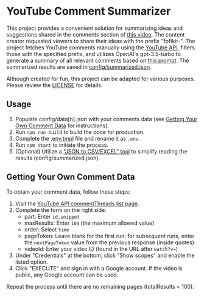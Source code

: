 # YouTube Comment Summarizer

This project provides a convenient solution for summarizing ideas and suggestions shared in the comments section of [this video](https://www.youtube.com/watch?v=OqnAWFqYVqk). The content creator requested viewers to share their ideas with the prefix "fpfikir-". The project fetches YouTube comments manually using the [YouTube API](https://developers.google.com/youtube/v3/docs/commentThreads/list), filters those with the specified prefix, and utilizes OpenAI's gpt-3.5-turbo to generate a summary of all relevant comments based on [this prompt](config/prompt.txt). The summarized results are saved in [config/summarized.json](config/summarized.json).

Although created for fun, this project can be adapted for various purposes. Please review the [LICENSE](LICENSE) for details.

## Usage

1. Populate config/data\[n\].json with your comments data (see [Getting Your Own Comment Data](#getting_own_data) for instructions).
2. Run `npm run build` to build the code for production.
3. Complete the [.env.tmpl](.env.tmpl) file and rename it as ``.env``.
4. Run `npm start` to initiate the process.
5. (Optional) Utilize a ["JSON to CSV/EXCEL" tool](https://www.google.com/search?hl=en&q=json%20to%20csv) to simplify reading the results (config/summarized.json).

<a name="getting_own_data"></a>

## Getting Your Own Comment Data

To obtain your comment data, follow these steps:

1. Visit the [YouTube API commentThreads list page](https://developers.google.com/youtube/v3/docs/commentThreads/list).
2. Complete the form on the right side:
   - part: Enter `id,snippet`
   - maxResults: Enter `100` (the maximum allowed value)
   - order: Select `time`
   - pageToken: Leave blank for the first run; for subsequent runs, enter the `nextPageToken` value from the previous response (inside quotes)
   - videoId: Enter your video ID (found in the URL after `watch?v=`)
3. Under "Credentials" at the bottom, click "Show scopes" and enable the listed option.
4. Click "EXECUTE" and sign in with a Google account. If the video is public, any Google account can be used.

Repeat the process until there are no remaining pages (totalResults < 100).
